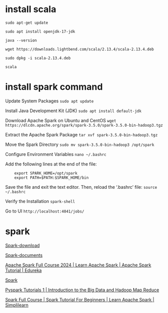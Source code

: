 # install scala

`sudo apt-get update`

`sudo apt install openjdk-17-jdk`

`java --version`

`wget https://downloads.lightbend.com/scala/2.13.4/scala-2.13.4.deb`

`sudo dpkg -i scala-2.13.4.deb`

`scala`

# install spark command

Update System Packages `sudo apt update`

Install Java Development Kit (JDK) `sudo apt install default-jdk`

Download Apache Spark on Ubuntu and CentOS `wget https://dlcdn.apache.org/spark/spark-3.5.0/spark-3.5.0-bin-hadoop3.tgz`

Extract the Apache Spark Package `tar xvf spark-3.5.0-bin-hadoop3.tgz`

Move the Spark Directory `sudo mv spark-3.5.0-bin-hadoop3 /opt/spark`

Configure Environment Variables `nano ~/.bashrc`

Add the following lines at the end of the file:

        export SPARK_HOME=/opt/spark
        export PATH=$PATH:$SPARK_HOME/bin

Save the file and exit the text editor. Then, reload the ‘.bashrc’ file: `source ~/.bashrc`

Verify the Installation `spark-shell`

Go to UI `http://localhost:4041/jobs/`

# spark

[Spark-download](https://spark.apache.org/downloads.html)

[Spark-documents](https://spark.apache.org/docs/latest/)

[Apache Spark Full Course 2024 | Learn Apache Spark | Apache Spark Tutorial | Edureka](https://www.youtube.com/watch?v=xDEzSxlsUpU)

[Spark](https://www.youtube.com/watch?v=BihNWmoGf7c&list=PLDBADHjR9XKkVaFb4dUIwVWILNccq4xgp&index=2)

[Pyspark Tutorials 1 | Introduction to the Big Data and Hadoop Map Reduce](https://www.youtube.com/watch?v=AGgyf9bO_8M&list=PLlUZLZydkS7_8WnK8fMENmJFSfPwxw9Fi&index=1)

[Spark Full Course | Spark Tutorial For Beginners | Learn Apache Spark | Simplilearn](https://www.youtube.com/watch?v=S2MUhGA3lEw)
